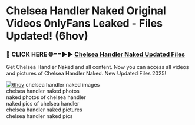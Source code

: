 # Chelsea Handler Naked Original Videos 0nlyFans Leaked - Files Updated! (6hov)

<h3>🔴 CLICK HERE 🌐==►► <a href="https://tinyurl.com/up5wt9bj" rel="nofollow">Chelsea Handler Naked Updated Files</a></h3>

Get Chelsea Handler Naked and all content. Now you can access all videos and pictures of Chelsea Handler Naked. New Updated Files 2025!

[![6hov](https://i.imgur.com/ABiUzMV.gif)](https://tinyurl.com/up5wt9bj)
chelsea handler naked images<br>
chelsea handler naked photos<br>
naked photos of chelsea handler<br>
naked pics of chelsea handler<br>
chelsea handler naked pictures<br>
chelsea handler naked pics